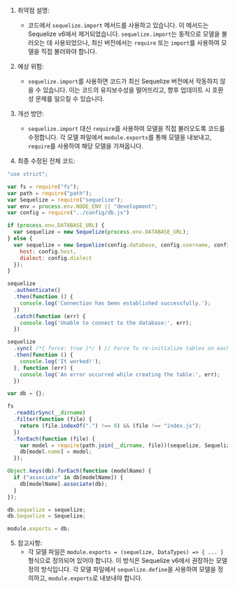 1. 취약점 설명:
   - 코드에서 `sequelize.import` 메서드를 사용하고 있습니다. 이 메서드는 Sequelize v6에서 제거되었습니다. `sequelize.import`는 동적으로 모델을 불러오는 데 사용되었으나, 최신 버전에서는 `require` 또는 `import`를 사용하여 모델을 직접 불러와야 합니다.

2. 예상 위험:
   - `sequelize.import`를 사용하면 코드가 최신 Sequelize 버전에서 작동하지 않을 수 있습니다. 이는 코드의 유지보수성을 떨어뜨리고, 향후 업데이트 시 호환성 문제를 일으킬 수 있습니다.

3. 개선 방안:
   - `sequelize.import` 대신 `require`를 사용하여 모델을 직접 불러오도록 코드를 수정합니다. 각 모델 파일에서 `module.exports`를 통해 모델을 내보내고, `require`를 사용하여 해당 모델을 가져옵니다.

4. 최종 수정된 전체 코드:
```javascript
"use strict";

var fs = require("fs");
var path = require("path");
var Sequelize = require("sequelize");
var env = process.env.NODE_ENV || "development";
var config = require("../config/db.js")

if (process.env.DATABASE_URL) {
  var sequelize = new Sequelize(process.env.DATABASE_URL);
} else {
  var sequelize = new Sequelize(config.database, config.username, config.password, {
    host: config.host,
    dialect: config.dialect
  });
}

sequelize
  .authenticate()
  .then(function () {
    console.log('Connection has been established successfully.');
  })
  .catch(function (err) {
    console.log('Unable to connect to the database:', err);
  })

sequelize
  .sync( /*{ force: true }*/ ) // Force To re-initialize tables on each run
  .then(function () {
    console.log('It worked!');
  }, function (err) {
    console.log('An error occurred while creating the table:', err);
  })

var db = {};

fs
  .readdirSync(__dirname)
  .filter(function (file) {
    return (file.indexOf(".") !== 0) && (file !== "index.js");
  })
  .forEach(function (file) {
    var model = require(path.join(__dirname, file))(sequelize, Sequelize.DataTypes);
    db[model.name] = model;
  });

Object.keys(db).forEach(function (modelName) {
  if ("associate" in db[modelName]) {
    db[modelName].associate(db);
  }
});

db.sequelize = sequelize;
db.Sequelize = Sequelize;

module.exports = db;
```

5. 참고사항:
   - 각 모델 파일은 `module.exports = (sequelize, DataTypes) => { ... }` 형식으로 정의되어 있어야 합니다. 이 방식은 Sequelize v6에서 권장하는 모델 정의 방식입니다. 각 모델 파일에서 `sequelize.define`을 사용하여 모델을 정의하고, `module.exports`로 내보내야 합니다.